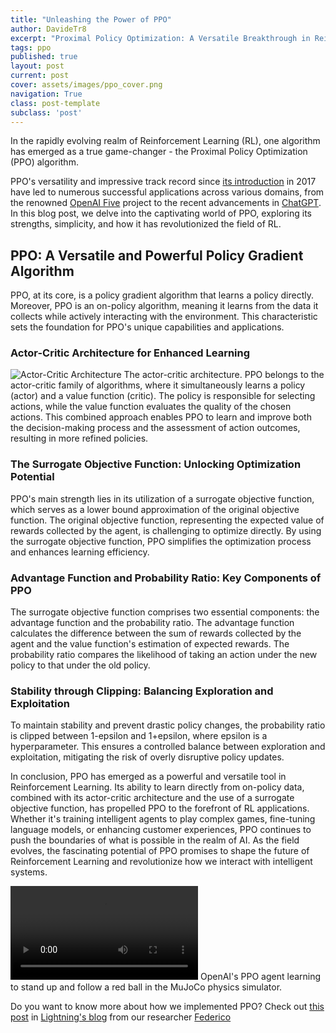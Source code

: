 ```yaml
---
title: "Unleashing the Power of PPO"
author: DavideTr8
excerpt: "Proximal Policy Optimization: A Versatile Breakthrough in Reinforcement Learning"
tags: ppo
published: true
layout: post
current: post
cover: assets/images/ppo_cover.png
navigation: True
class: post-template
subclass: 'post'
---
```


In the rapidly evolving realm of Reinforcement Learning (RL), one algorithm has emerged as a true game-changer - the Proximal Policy Optimization (PPO) algorithm.

PPO's versatility and impressive track record since [its introduction](https://arxiv.org/abs/1707.06347) in 2017 have led to numerous successful applications across various domains, from the renowned [OpenAI Five](https://openai.com/blog/openai-five/) project to the recent advancements in [ChatGPT](https://openai.com/blog/chatgpt). In this blog post, we delve into the captivating world of PPO, exploring its strengths, simplicity, and how it has revolutionized the field of RL.

## PPO: A Versatile and Powerful Policy Gradient Algorithm
PPO, at its core, is a policy gradient algorithm that learns a policy directly. Moreover, PPO is an on-policy algorithm, meaning it learns from the data it collects while actively interacting with the environment. This characteristic sets the foundation for PPO's unique capabilities and applications.

### Actor-Critic Architecture for Enhanced Learning
<img src="{{site.baseurl}}/assets/images/ppo_actor_critic.png" alt="Actor-Critic Architecture">
<image_caption style="margin-bottom:20px">The actor-critic architecture.
</image_caption>
PPO belongs to the actor-critic family of algorithms, where it simultaneously learns a policy (actor) and a value function (critic). The policy is responsible for selecting actions, while the value function evaluates the quality of the chosen actions. This combined approach enables PPO to learn and improve both the decision-making process and the assessment of action outcomes, resulting in more refined policies.


### The Surrogate Objective Function: Unlocking Optimization Potential
PPO's main strength lies in its utilization of a surrogate objective function, which serves as a lower bound approximation of the original objective function. The original objective function, representing the expected value of rewards collected by the agent, is challenging to optimize directly. By using the surrogate objective function, PPO simplifies the optimization process and enhances learning efficiency.

### Advantage Function and Probability Ratio: Key Components of PPO
The surrogate objective function comprises two essential components: the advantage function and the probability ratio. The advantage function calculates the difference between the sum of rewards collected by the agent and the value function's estimation of expected rewards. The probability ratio compares the likelihood of taking an action under the new policy to that under the old policy.

### Stability through Clipping: Balancing Exploration and Exploitation
To maintain stability and prevent drastic policy changes, the probability ratio is clipped between 1-epsilon and 1+epsilon, where epsilon is a hyperparameter. This ensures a controlled balance between exploration and exploitation, mitigating the risk of overly disruptive policy updates.


In conclusion, PPO has emerged as a powerful and versatile tool in Reinforcement Learning. Its ability to learn directly from on-policy data, combined with its actor-critic architecture and the use of a surrogate objective function, has propelled PPO to the forefront of RL applications. Whether it's training intelligent agents to play complex games, fine-tuning language models, or enhancing customer experiences, PPO continues to push the boundaries of what is possible in the realm of AI. As the field evolves, the fascinating potential of PPO promises to shape the future of Reinforcement Learning and revolutionize how we interact with intelligent systems.

<video controls>
	<source src="https://cdn.openai.com/openai-baselines-ppo/knocked-over-stand-up.mp4" type="video/mp4">
</video>
<image_caption style="margin-bottom:20px">OpenAI's PPO agent learning to stand up and follow a red ball in the MuJoCo physics simulator.
</image_caption>

Do you want to know more about how we implemented PPO? Check out [this post](https://lightning.ai/pages/community/tutorial/how-to-train-reinforcement-learning-model-to-play-game-using-proximal-policy-optimization-ppo-algorithm/) in [Lightning's blog](https://lightning.ai/pages/blog/) from our researcher [Federico](https://www.linkedin.com/in/belerico/)